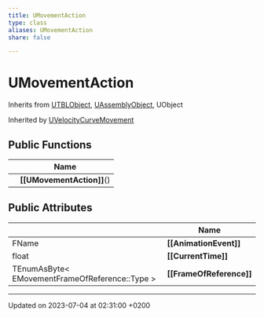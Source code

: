 ```yaml
---
title: UMovementAction
type: class
aliases: UMovementAction
share: false

---
```


# UMovementAction





Inherits from [UTBLObject](/docs/SDK/Source/Classes/classUTBLObject.md), [UAssemblyObject](/docs/SDK/Source/Classes/classUAssemblyObject.md), UObject

Inherited by [UVelocityCurveMovement](/docs/SDK/Source/Classes/classUVelocityCurveMovement.md)

## Public Functions

|                | Name           |
| -------------- | -------------- |
| | **[[UMovementAction]]**() |

## Public Attributes

|                | Name           |
| -------------- | -------------- |
| FName | **[[AnimationEvent]]**  |
| float | **[[CurrentTime]]**  |
| TEnumAsByte< EMovementFrameOfReference::Type > | **[[FrameOfReference]]**  |

-------------------------------

Updated on 2023-07-04 at 02:31:00 +0200